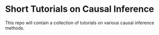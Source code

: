 # Short Tutorials on Causal Inference

This repo will contain a collection of tutorials on various causal inference methods.


